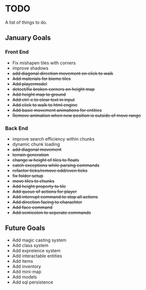 # TODO
A list of things to do.

## January Goals
### Front End
* Fix mishapen tiles with corners
* improve shadows
* ~~add diagonal direction movement on click to walk~~
* ~~Add materials for biome tiles~~
* ~~Add playermodel~~
* ~~detect/fix broken corners on height map~~
* ~~Add height map to ground~~
* ~~Add ctrl-c to clear text in input~~
* ~~Add click to walk to html engine~~
* ~~Add basic movement animations for entities~~
* ~~Remove animation when new position is outside of move range~~

### Back End
* improve search efficiency within chunks
* dynamic chunk loading
* ~~add diagonal movement~~
* ~~terrain generation~~
* ~~change w height of tiles to floats~~
* ~~catch exceptions while parsing commands~~
* ~~refactor ticks/remove odd/even ticks~~
* ~~fix folder setup~~
* ~~move tiles to chunks~~
* ~~Add height property to tile~~
* ~~Add queue of actions for player~~
* ~~Add interrupt command to stop all actions~~
* ~~Add direction facing to charachter~~
* ~~Add face command~~
* ~~Add semicolon to seperate commands~~

## Future Goals
* Add magic casting system
* Add class system
* Add expreience system
* Add interactable entities
* Add items
* Add inventory
* Add mini-map
* Add models
* Add sql persistence
